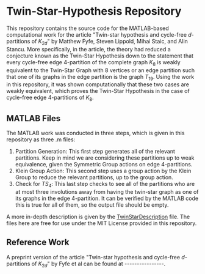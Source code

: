 # Twin-Star-Hypothesis Repository
This repository contains the source code for the MATLAB-based computational work for the article "Twin-star hypothesis and cycle-free $d$-partitions of $K_{2d}$" by Matthew Fyfe, Steven Lippold, Mihai Staic, and Alin Stancu. More specifically, in the article, the theory had reduced a conjecture known as the Twin-Star Hypothesis down to the statement that every cycle-free edge 4-partition of the complete graph $K_8$ is weakly equivalent to the Twin-Star Graph with 8 vertices or an edge partition such that one of its graphs in the edge partition is the graph $T_19$. Using the work in this repository, it was shown computationally that these two cases are weakly equivalent, which proves the Twin-Star Hypothesis in the case of cycle-free edge 4-partitions of $K_8$.

## MATLAB Files
The MATLAB work was conducted in three steps, which is given in this repository as three .m files:
1. Partition Generation: This first step generates all of the relevant partitions. Keep in mind we are considering these partitions up to weak equivalence, given the Symmetric Group actions on edge 4-partitions.
2. Klein Group Action: This second step uses a group action by the Klein Group to reduce the relevant partitions, up to the group action.
3. Check for $TS_4$: This last step checks to see all of the partitions who are at most three involutions away from having the twin-star graph as one of its graphs in the edge 4-partition. It can be verified by the MATLAB code this is true for all of them, so the output file should be empty.

A more in-depth description is given by the [TwinStarDescription](TwinStarDescription.pdf) file. The files here are free for use under the MIT License provided in this repository.

## Reference Work
A preprint version of the article "Twin-star hypothesis and cycle-free $d$-partitions of $K_{2d}$" by Fyfe et al can be found at ----------------.
